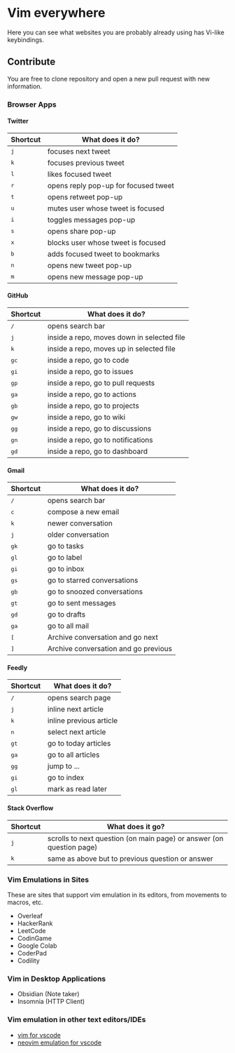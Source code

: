 # Vim everywhere

Here you can see what websites you are probably already using has Vi-like keybindings.

## Contribute

You are free to clone repository and open a new pull request with new information.

### Browser Apps

#### Twitter

| Shortcut     | What does it do?                     |
| ------------ | ------------------------------------ |
| <kbd>j</kbd> | focuses next tweet                   |
| <kbd>k</kbd> | focuses previous tweet               |
| <kbd>l</kbd> | likes focused tweet                  |
| <kbd>r</kbd> | opens reply pop-up for focused tweet |
| <kbd>t</kbd> | opens retweet pop-up                 |
| <kbd>u</kbd> | mutes user whose tweet is focused    |
| <kbd>i</kbd> | toggles messages pop-up              |
| <kbd>s</kbd> | opens share pop-up                   |
| <kbd>x</kbd> | blocks user whose tweet is focused   |
| <kbd>b</kbd> | adds focused tweet to bookmarks      |
| <kbd>n</kbd> | opens new tweet pop-up               |
| <kbd>m</kbd> | opens new message pop-up             |

#### GitHub

| Shortcut      | What does it do?                           |
| ------------- | ------------------------------------------ |
| <kbd>/</kbd>  | opens search bar                           |
| <kbd>j</kbd>  | inside a repo, moves down in selected file |
| <kbd>k</kbd>  | inside a repo, moves up in selected file   |
| <kbd>gc</kbd> | inside a repo, go to code                  |
| <kbd>gi</kbd> | inside a repo, go to issues                |
| <kbd>gp</kbd> | inside a repo, go to pull requests         |
| <kbd>ga</kbd> | inside a repo, go to actions               |
| <kbd>gb</kbd> | inside a repo, go to projects              |
| <kbd>gw</kbd> | inside a repo, go to wiki                  |
| <kbd>gg</kbd> | inside a repo, go to discussions           |
| <kbd>gn</kbd> | inside a repo, go to notifications         |
| <kbd>gd</kbd> | inside a repo, go to dashboard             |

#### Gmail

| Shortcut      | What does it do?                     |
| ------------- | ------------------------------------ |
| <kbd>/</kbd>  | opens search bar                     |
| <kbd>c</kbd>  | compose a new email                  |
| <kbd>k</kbd>  | newer conversation                   |
| <kbd>j</kbd>  | older conversation                   |
| <kbd>gk</kbd> | go to tasks                          |
| <kbd>gl</kbd> | go to label                          |
| <kbd>gi</kbd> | go to inbox                          |
| <kbd>gs</kbd> | go to starred conversations          |
| <kbd>gb</kbd> | go to snoozed conversations          |
| <kbd>gt</kbd> | go to sent messages                  |
| <kbd>gd</kbd> | go to drafts                         |
| <kbd>ga</kbd> | go to all mail                       |
| <kbd>[</kbd>  | Archive conversation and go next     |
| <kbd>]</kbd>  | Archive conversation and go previous |

#### Feedly

| Shortcut      | What does it do?        |
| ------------- | ----------------------- |
| <kbd>/</kbd>  | opens search page       |
| <kbd>j</kbd>  | inline next article     |
| <kbd>k</kbd>  | inline previous article |
| <kbd>n</kbd>  | select next article     |
| <kbd>gt</kbd> | go to today articles    |
| <kbd>ga</kbd> | go to all articles      |
| <kbd>gg</kbd> | jump to ...             |
| <kbd>gi</kbd> | go to index             |
| <kbd>gl</kbd> | mark as read later      |

#### Stack Overflow

| Shortcut     | What does it go?                                                     |
| ------------ | -------------------------------------------------------------------- |
| <kbd>j</kbd> | scrolls to next question (on main page) or answer (on question page) |
| <kbd>k</kbd> | same as above but to previous question or answer                     |

### Vim Emulations in Sites

These are sites that support vim emulation in its editors, from movements to macros, etc.

- Overleaf
- HackerRank
- LeetCode
- CodinGame
- Google Colab
- CoderPad
- Codility

### Vim in Desktop Applications

- Obsidian (Note taker)
- Insomnia (HTTP Client)

### Vim emulation in other text editors/IDEs

- [vim for vscode](https://marketplace.visualstudio.com/items?itemName=vscodevim.vim)
- [neovim emulation for vscode](https://marketplace.visualstudio.com/items?itemName=asvetliakov.vscode-neovim)

